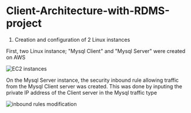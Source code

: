 # Client-Architecture-with-RDMS-project

1. Creation and configuration of 2 Linux instances

First, two Linux instance; "Mysql Client" and "Mysql Server" were created on AWS 

![EC2 instances](https://github.com/oghare01/Client-Architecture-with-RDMS-project/assets/141191975/7fda984b-90a7-47fa-a187-3f779e94dffe)

On the Mysql Server instance, the security inbound rule allowing traffic from the Mysql Client server was created. This was done by inputing the private IP address of the Client server in the Mysql traffic type

![inbound rules modification](https://github.com/oghare01/Client-Architecture-with-RDMS-project/assets/141191975/fce07f8e-4dd1-4207-b561-06705182b8dd)

